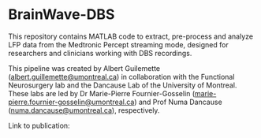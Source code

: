 # BrainWave-DBS
This repository contains MATLAB code to extract, pre-process and analyze LFP data from the Medtronic Percept streaming mode, designed for researchers and clinicians working with DBS recordings.


This pipeline was created by Albert Guilemette (albert.guillemette@umontreal.ca) in collaboration with the Functional Neurosurgery lab and the Dancause Lab of the University of Montreal. These labs are led by Dr Marie-Pierre Fournier-Gosselin (marie-pierre.fournier-gosselin@umontreal.ca) and Prof Numa Dancause (numa.dancause@umontreal.ca), respectively.

Link to publication: 


